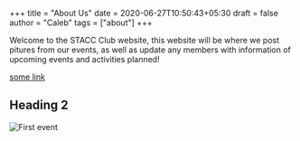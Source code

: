 +++
title = "About Us"
date = 2020-06-27T10:50:43+05:30
draft = false
author = "Caleb"
tags = ["about"]
+++

Welcome to the STACC Club website, this website will be where we post pitures from our events, as well as update any members with information of upcoming events and activities planned!

[some link](http://example.com)

## Heading 2

![First event](/images/image0.jpg)
